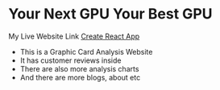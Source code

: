 # Your Next GPU Your Best GPU

My Live Website Link [Create React App](https://dreamy-gelato-0526f4.netlify.app/)

* This is a Graphic Card Analysis Website
* It has customer reviews inside
* There are also more analysis charts
* And there are more blogs, about etc